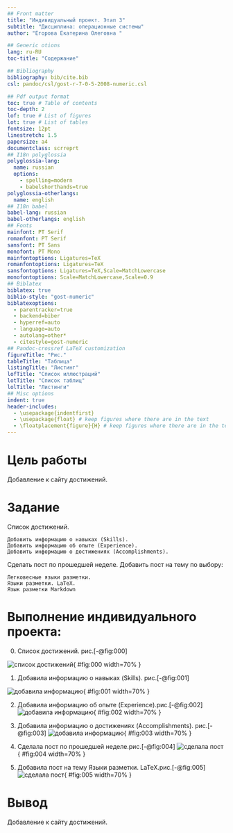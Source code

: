 ```yaml
---
## Front matter
title: "Индивидуальный проект. Этап 3"
subtitle: "Дисциплина: операционные системы"
author: "Егорова Екатерина Олеговна "

## Generic otions
lang: ru-RU
toc-title: "Содержание"

## Bibliography
bibliography: bib/cite.bib
csl: pandoc/csl/gost-r-7-0-5-2008-numeric.csl

## Pdf output format
toc: true # Table of contents
toc-depth: 2
lof: true # List of figures
lot: true # List of tables
fontsize: 12pt
linestretch: 1.5
papersize: a4
documentclass: scrreprt
## I18n polyglossia
polyglossia-lang:
  name: russian
  options:
	- spelling=modern
	- babelshorthands=true
polyglossia-otherlangs:
  name: english
## I18n babel
babel-lang: russian
babel-otherlangs: english
## Fonts
mainfont: PT Serif
romanfont: PT Serif
sansfont: PT Sans
monofont: PT Mono
mainfontoptions: Ligatures=TeX
romanfontoptions: Ligatures=TeX
sansfontoptions: Ligatures=TeX,Scale=MatchLowercase
monofontoptions: Scale=MatchLowercase,Scale=0.9
## Biblatex
biblatex: true
biblio-style: "gost-numeric"
biblatexoptions:
  - parentracker=true
  - backend=biber
  - hyperref=auto
  - language=auto
  - autolang=other*
  - citestyle=gost-numeric
## Pandoc-crossref LaTeX customization
figureTitle: "Рис."
tableTitle: "Таблица"
listingTitle: "Листинг"
lofTitle: "Список иллюстраций"
lotTitle: "Список таблиц"
lolTitle: "Листинги"
## Misc options
indent: true
header-includes:
  - \usepackage{indentfirst}
  - \usepackage{float} # keep figures where there are in the text
  - \floatplacement{figure}{H} # keep figures where there are in the text
---
```


# Цель работы

Добавление к сайту достижений.
 
# Задание

Список достижений.

    Добавить информацию о навыках (Skills).
    Добавить информацию об опыте (Experience).
    Добавить информацию о достижениях (Accomplishments).

Сделать пост по прошедшей неделе.
Добавить пост на тему по выбору:

    Легковесные языки разметки.
    Языки разметки. LaTeX.
    Язык разметки Markdown

# Выполнение индивидуального проекта:

0. Список достижений. рис.[-@fig:000]

![список достижений ](screenproject/img6.png){ #fig:000 width=70% }

1.  Добавила информацию о навыках (Skills).  рис.[-@fig:001]

![добавила информацию ](screenproject/img5.png){ #fig:001 width=70% } 


2. Добавила информацию об опыте (Experience).рис.[-@fig:002]
![добавила информацию ](screenproject/img2.png){ #fig:002 width=70% } 

3.  Добавила информацию о достижениях (Accomplishments). рис.[-@fig:003]
![добавила информацию ](screenproject/img3.png){ #fig:003 width=70% } 

4. Сделала пост по прошедшей неделе.рис.[-@fig:004]
![сделала пост ](screenproject/img7.png){ #fig:004 width=70% } 

5. Добавила пост на тему Языки разметки. LaTeX.рис.[-@fig:005]
![сделала пост ](screenproject/img4.png){ #fig:005 width=70% } 
# Вывод
Добавление к сайту достижений.

